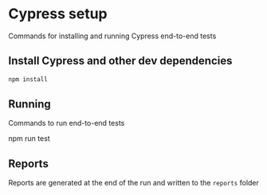 # Cypress setup

Commands for installing and running Cypress end-to-end tests

## Install Cypress and other dev dependencies

```sh
npm install
```

## Running

Commands to run end-to-end tests

npm run test

## Reports

Reports are generated at the end of the run and written to the `reports` folder

